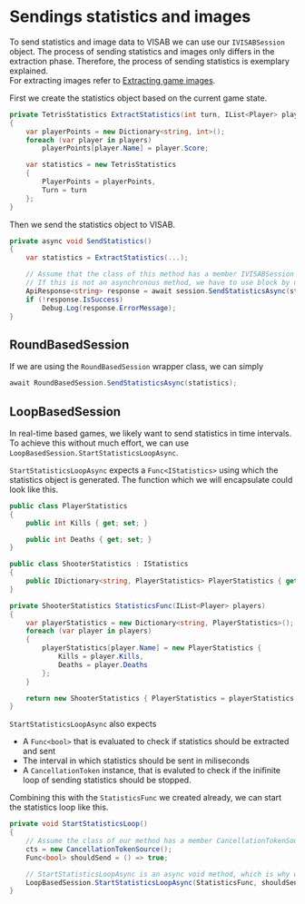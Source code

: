 # Sendings statistics and images

To send statistics and image data to VISAB we can use our `IVISABSession` object.
The process of sending statistics and images only differs in the extraction phase.
Therefore, the process of sending statistics is exemplary explained.\
For extracting images refer to [Extracting game images](xref:visabconnector_unity.images).

First we create the statistics object based on the current game state.
```csharp
private TetrisStatistics ExtractStatistics(int turn, IList<Player> players) 
{
    var playerPoints = new Dictionary<string, int>();
    foreach (var player in players)
        playerPoints[player.Name] = player.Score;

    var statistics = new TetrisStatistics
    {
        PlayerPoints = playerPoints,
        Turn = turn
    };
}
```

Then we send the statistics object to VISAB.
```csharp
private async void SendStatistics() 
{
    var statistics = ExtractStatistics(...);

    // Assume that the class of this method has a member IVISABSession session.
    // If this is not an asynchronous method, we have to use block by using .Result instead again.
    ApiResponse<string> response = await session.SendStatisticsAsync(statistics);
    if (!response.IsSuccess)
        Debug.Log(response.ErrorMessage);
}
```

## RoundBasedSession

If we are using the `RoundBasedSession` wrapper class, we can simply 
```csharp
await RoundBasedSession.SendStatisticsAsync(statistics);
```

## LoopBasedSession

In real-time based games, we likely want to send statistics in time intervals.
To achieve this without much effort, we can use `LoopBasedSession.StartStatisticsLoopAsync`.

`StartStatisticsLoopAsync` expects a `Func<IStatistics>` using which the statistics object is generated. The function which we will encapsulate could look like this.
```csharp
public class PlayerStatistics
{
    public int Kills { get; set; }

    public int Deaths { get; set; }
}

public class ShooterStatistics : IStatistics
{
    public IDictionary<string, PlayerStatistics> PlayerStatistics { get; set; }
}

private ShooterStatistics StatisticsFunc(IList<Player> players)
{
    var playerStatistics = new Dictionary<string, PlayerStatistics>();
    foreach (var player in players) 
    {
        playerStatistics[player.Name] = new PlayerStatistics { 
            Kills = player.Kills, 
            Deaths = player.Deaths 
        };
    }

    return new ShooterStatistics { PlayerStatistics = playerStatistics };
}
```
`StartStatisticsLoopAsync` also expects
* A `Func<bool>` that is evaluated to check if statistics should be extracted and sent
* The interval in which statistics should be sent in miliseconds
* A `CancellationToken` instance, that is evaluted to check if the inifinite loop of sending statistics should be stopped.

Combining this with the `StatisticsFunc` we created already, we can start the statistics loop like this.
```csharp
private void StartStatisticsLoop() 
{
    // Assume the class of our method has a member CancellationTokenSource cts.
    cts = new CancellationTokenSource();
    Func<bool> shouldSend = () => true;

    // StartStatisticsLoopAsync is an async void method, which is why we cannot await it, use .Result, or .Wait().
    LoopBasedSession.StartStatisticsLoopAsync(StatisticsFunc, shouldSend, 100, cts.Token);
}
```

